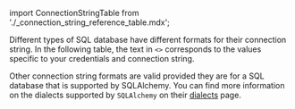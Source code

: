 import ConnectionStringTable from './_connection_string_reference_table.mdx';

Different types of SQL database have different formats for their connection string.  In the following table, the text in `<>` corresponds to the values specific to your credentials and connection string.

<ConnectionStringTable/>

Other connection string formats are valid provided they are for a SQL database that is supported by SQLAlchemy.  You can find more information on the dialects supported by `SQLAlchemy` on their [dialects](https://docs.sqlalchemy.org/en/20/dialects/index.html) page.